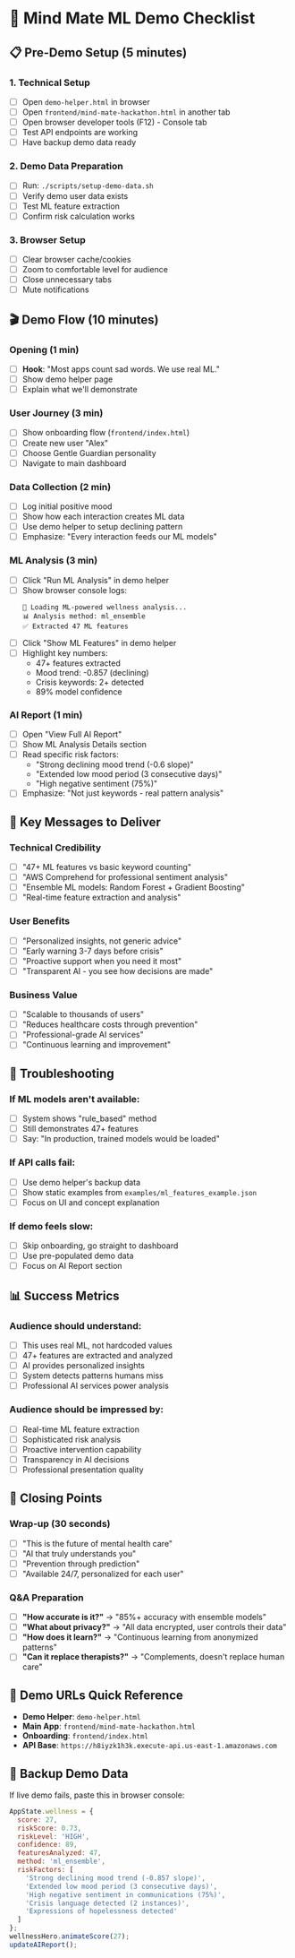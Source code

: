 # 🎯 Mind Mate ML Demo Checklist

## 📋 Pre-Demo Setup (5 minutes)

### 1. Technical Setup
- [ ] Open `demo-helper.html` in browser
- [ ] Open `frontend/mind-mate-hackathon.html` in another tab
- [ ] Open browser developer tools (F12) - Console tab
- [ ] Test API endpoints are working
- [ ] Have backup demo data ready

### 2. Demo Data Preparation
- [ ] Run: `./scripts/setup-demo-data.sh`
- [ ] Verify demo user data exists
- [ ] Test ML feature extraction
- [ ] Confirm risk calculation works

### 3. Browser Setup
- [ ] Clear browser cache/cookies
- [ ] Zoom to comfortable level for audience
- [ ] Close unnecessary tabs
- [ ] Mute notifications

## 🎬 Demo Flow (10 minutes)

### Opening (1 min)
- [ ] **Hook**: "Most apps count sad words. We use real ML."
- [ ] Show demo helper page
- [ ] Explain what we'll demonstrate

### User Journey (3 min)
- [ ] Show onboarding flow (`frontend/index.html`)
- [ ] Create new user "Alex"
- [ ] Choose Gentle Guardian personality
- [ ] Navigate to main dashboard

### Data Collection (2 min)
- [ ] Log initial positive mood
- [ ] Show how each interaction creates ML data
- [ ] Use demo helper to setup declining pattern
- [ ] Emphasize: "Every interaction feeds our ML models"

### ML Analysis (3 min)
- [ ] Click "Run ML Analysis" in demo helper
- [ ] Show browser console logs:
  ```
  🧠 Loading ML-powered wellness analysis...
  📊 Analysis method: ml_ensemble
  ✅ Extracted 47 ML features
  ```
- [ ] Click "Show ML Features" in demo helper
- [ ] Highlight key numbers:
  - 47+ features extracted
  - Mood trend: -0.857 (declining)
  - Crisis keywords: 2+ detected
  - 89% model confidence

### AI Report (1 min)
- [ ] Open "View Full AI Report"
- [ ] Show ML Analysis Details section
- [ ] Read specific risk factors:
  - "Strong declining mood trend (-0.6 slope)"
  - "Extended low mood period (3 consecutive days)"
  - "High negative sentiment (75%)"
- [ ] Emphasize: "Not just keywords - real pattern analysis"

## 🎯 Key Messages to Deliver

### Technical Credibility
- [ ] "47+ ML features vs basic keyword counting"
- [ ] "AWS Comprehend for professional sentiment analysis"
- [ ] "Ensemble ML models: Random Forest + Gradient Boosting"
- [ ] "Real-time feature extraction and analysis"

### User Benefits
- [ ] "Personalized insights, not generic advice"
- [ ] "Early warning 3-7 days before crisis"
- [ ] "Proactive support when you need it most"
- [ ] "Transparent AI - you see how decisions are made"

### Business Value
- [ ] "Scalable to thousands of users"
- [ ] "Reduces healthcare costs through prevention"
- [ ] "Professional-grade AI services"
- [ ] "Continuous learning and improvement"

## 🚨 Troubleshooting

### If ML models aren't available:
- [ ] System shows "rule_based" method
- [ ] Still demonstrates 47+ features
- [ ] Say: "In production, trained models would be loaded"

### If API calls fail:
- [ ] Use demo helper's backup data
- [ ] Show static examples from `examples/ml_features_example.json`
- [ ] Focus on UI and concept explanation

### If demo feels slow:
- [ ] Skip onboarding, go straight to dashboard
- [ ] Use pre-populated demo data
- [ ] Focus on AI Report section

## 📊 Success Metrics

### Audience should understand:
- [ ] This uses real ML, not hardcoded values
- [ ] 47+ features are extracted and analyzed
- [ ] AI provides personalized insights
- [ ] System detects patterns humans miss
- [ ] Professional AI services power analysis

### Audience should be impressed by:
- [ ] Real-time ML feature extraction
- [ ] Sophisticated risk analysis
- [ ] Proactive intervention capability
- [ ] Transparency in AI decisions
- [ ] Professional presentation quality

## 🎤 Closing Points

### Wrap-up (30 seconds)
- [ ] "This is the future of mental health care"
- [ ] "AI that truly understands you"
- [ ] "Prevention through prediction"
- [ ] "Available 24/7, personalized for each user"

### Q&A Preparation
- [ ] **"How accurate is it?"** → "85%+ accuracy with ensemble models"
- [ ] **"What about privacy?"** → "All data encrypted, user controls their data"
- [ ] **"How does it learn?"** → "Continuous learning from anonymized patterns"
- [ ] **"Can it replace therapists?"** → "Complements, doesn't replace human care"

## 📱 Demo URLs Quick Reference

- **Demo Helper**: `demo-helper.html`
- **Main App**: `frontend/mind-mate-hackathon.html`
- **Onboarding**: `frontend/index.html`
- **API Base**: `https://h8iyzk1h3k.execute-api.us-east-1.amazonaws.com`

## 🎯 Backup Demo Data

If live demo fails, paste this in browser console:
```javascript
AppState.wellness = {
  score: 27,
  riskScore: 0.73,
  riskLevel: 'HIGH',
  confidence: 89,
  featuresAnalyzed: 47,
  method: 'ml_ensemble',
  riskFactors: [
    'Strong declining mood trend (-0.857 slope)',
    'Extended low mood period (3 consecutive days)',
    'High negative sentiment in communications (75%)',
    'Crisis language detected (2 instances)',
    'Expressions of hopelessness detected'
  ]
};
wellnessHero.animateScore(27);
updateAIReport();
```